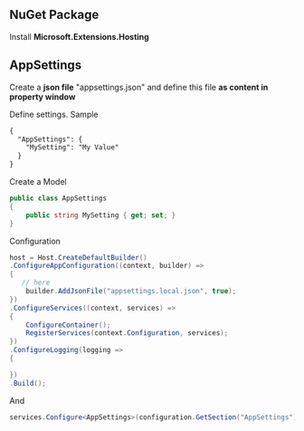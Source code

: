 ## NuGet Package

Install **Microsoft.Extensions.Hosting**

## AppSettings

Create a **json file** "appsettings.json" and define this file **as content in property window**

Define settings. Sample

```xml
{
  "AppSettings": {
    "MySetting": "My Value"
  }
}
```
Create a Model

```cs
public class AppSettings
{
    public string MySetting { get; set; }
}
```

Configuration

```cs
host = Host.CreateDefaultBuilder()
.ConfigureAppConfiguration((context, builder) =>
{
   // here
    builder.AddJsonFile("appsettings.local.json", true); 
})
.ConfigureServices((context, services) =>
{
    ConfigureContainer();
    RegisterServices(context.Configuration, services);
})
.ConfigureLogging(logging =>
{

})
.Build();
```

And 

```cs
services.Configure<AppSettings>(configuration.GetSection("AppSettings"));
```
